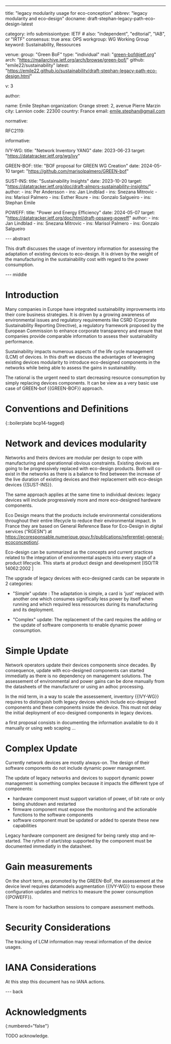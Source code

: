 ---
title: "legacy modularity usage for eco-conception"
abbrev: "legacy modularity and eco-design"
docname: draft-stephan-legacy-path-eco-design-latest

category: info
submissiontype: IETF  # also: "independent", "editorial", "IAB", or "IRTF"
consensus: true
area: OPS
workgroup: WG Working Group
keyword: Sustainability, Ressources

venue:
  group: "Green BoF"
  type: "individual"
  mail: "green-bof@ietf.org"
  arch: "https://mailarchive.ietf.org/arch/browse/green-bof/"
  github: "emile22/sustainability"
  latest: "https://emile22.github.io/sustainability/draft-stephan-legacy-path-eco-design.html"

v: 3

author:

   name: Emile Stephan
   organization: Orange
   street: 2, avenue Pierre Marzin
   city: Lannion
   code: 22300
   country: France
   email: emile.stephan@gmail.com

normative:

RFC2119:

informative:

  IVY-WG:
    title: "Network Inventory YANG"
    date: 2023-06-23
    target: "https://datatracker.ietf.org/wg/ivy"

  GREEN-BOF:
    title: "BOF proposal for GREEN WG Creation"
    date: 2024-05-10
    target: "https://github.com/marisolpalmero/GREEN-bof"

  SUST-INS:
    title: "Sustainability Insights"
    date: 2023-10-20
    target: "https://datatracker.ietf.org/doc/draft-almprs-sustainability-insights/"
    author:
			- ins: Per Andersson
			- ins: Jan Lindblad
			- ins: Snezana Mitrovic
			- ins: Marisol Palmero
			- ins: Esther Roure
			- ins: Gonzalo Salgueiro
			- ins: Stephan Emile

  POWEFF:
    title: "Power and Energy Efficiency"
    date: 2024-05-07
    target: "https://datatracker.ietf.org/doc/html/draft-opsawg-poweff"
    author:
			- ins: Jan Lindblad
			- ins: Snezana Mitrovic
			- ins: Marisol Palmero
			- ins: Gonzalo Salgueiro

--- abstract

This draft discusses the usage of inventory information for assessing the adaptation of existing devices to eco-design. It is driven by the weight of the manufacturing in the sustainability cost with regard to the power consumption.

--- middle

# Introduction

Many companies in Europe have integrated sustainability improvements into their core business strategies. It is driven by a growing awareness of environmental issues and regulatory requirements like CSRD (Corporate Sustainability Reporting Directive), a regulatory framework proposed by the European Commission to enhance corporate transparency and ensure that companies provide comparable information to assess their sustainability performance.

Sustainability impacts numerous aspects of the life cycle management (LCM) of devices. In this draft we discuss the advantages of leveraging existing devices modularity to introduce eco-designed components in the networks while being able to assess the gains in sustainability.

The rational is the urgent need to start decreasing resource consumption by simply replacing devices components. It can be view as a very basic use case of GREEN-bof {{GREEN-BOF}} approach.

# Conventions and Definitions

{::boilerplate bcp14-tagged}

# Network and devices modularity

Networks and theirs devices are modular per design to cope with manufacturing and operationnal obvious constraints. Existing devices are going to be progressively replaced with eco-design products. Both will co-exist in the networks as there is a balance to find between the increase of the live duration of existing devices and their replacement with eco-design devices {{SUST-INS}}.

The same approach applies at the same time to individual devices: legacy devices will include progressively more and more eco-designed hardware components.

Eco Design means that the products include environmental considerations throughout their entire lifecycle to reduce their environmental impact. In France they are based on General Reference Base for Eco-Design in digital services (“RGESN”) at  https://ecoresponsable.numerique.gouv.fr/publications/referentiel-general-ecoconception/.

Eco-design can be summarized as the concepts and current practices related to the integration of environmental aspects into every stage of a product lifecycle. This starts at product design and development [ISO/TR 14062:2002 ]

The upgrade of legacy devices with eco-designed cards can be separate in 2 categories:

 * "Simple" update : The adaptation is simple, a card is 'just' replaced with another one which consumes significally less power by itself when running and which required less ressources during its manufacturing and its deployment.

 * "Complex" update: The replacement of the card requires the adding or the update of software components to enable dynamic power consumption.

# Simple Update

Network operators update their devices components since decades. By consequence, update with eco-designed components can started immediatly as there is no dependency on management solutions. The assessement of environmental and power gains can be done manually from the datasheets of the manufacturer or using an adhoc processing.

In the mid term, in a way to scale the assessement, inventory {{IVY-WG}} requires to distinguish both legacy devices which include eco-designed components and these components inside the device. This must not delay the initial deployment of eco-designed components in legacy devices.

a first proposal consists in documenting the information available to do it manually or using web scaping ...

# Complex Update

Currently network devices are mostly always-on. The design of their software components do not include dynamic power management.

The update of legacy networks and devices to support dynamic power management is something complex because it impacts the different type of components:

  * hardware component must support variation of power, of bit rate or only being shutdown and restarted
  * firmware component must expose the monitoring and the actionable functions to the software components
  * software component must be updated or added to operate these new capabilities

Legacy hardware component are designed for being rarely stop and re-started. The rythm of start/stop supported by the component must be documented immediatly in the datasheet.

# Gain measurements

On the short term, as promoted by the GREEN-BoF, the assessement at the device level requires datamodels augmentation {{IVY-WG}} to expose these configuration updates and metrics to measure the power consumption {{POWEFF}}.

There is room for hackathon sessions to compare asessment methods.

# Security Considerations

The tracking of LCM information may reveal information of the device usages.

# IANA Considerations

At this step this document has no IANA actions.

--- back

# Acknowledgments
{:numbered="false"}

TODO acknowledge.
